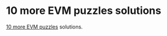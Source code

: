 # 10 more EVM puzzles solutions

[10 more EVM puzzles](https://github.com/daltyboy11/more-evm-puzzles) solutions.
